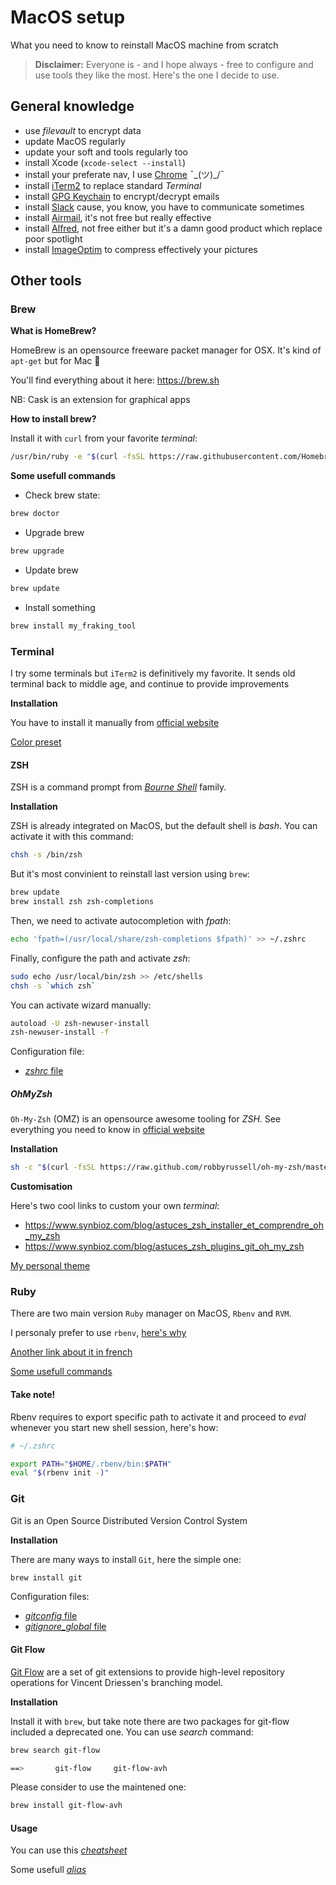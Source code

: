 # MacOS setup

What you need to know to reinstall MacOS machine from scratch

> **Disclaimer:** Everyone is - and I hope always - free to configure and use tools they like the most. Here's the one I decide to use.

## General knowledge

* use _filevault_ to encrypt data
* update MacOS regularly
* update your soft and tools regularly too
* install Xcode (`xcode-select --install`)
* install your preferate nav, I use [Chrome](https://www.google.com/chrome/browser/desktop/index.html) ¯\_(ツ)_/¯
* install [iTerm2](https://iterm2.com/) to replace standard _Terminal_
* install [GPG Keychain](https://gpgtools.org/keychain/index.html) to encrypt/decrypt emails
* install [Slack](https://slack.com/intl/fr-fr/downloads/osx) cause, you know, you have to communicate sometimes
* install [Airmail](https://airmailapp.com/), it's not free but really effective
* install [Alfred](https://www.alfredapp.com/), not free either but it's a damn good product which replace poor spotlight
* install [ImageOptim](https://imageoptim.com/mac) to compress effectively your pictures

## Other tools

### Brew

**What is HomeBrew?**

HomeBrew is an opensource freeware packet manager for OSX. It's kind of `apt-get` but for Mac 🍺

You'll find everything about it here: https://brew.sh

NB: Cask is an extension for graphical apps

**How to install brew?**

Install it with `curl` from your favorite _terminal_:

```bash
/usr/bin/ruby -e "$(curl -fsSL https://raw.githubusercontent.com/Homebrew/install/master/install)"
```

**Some usefull commands**

- Check brew state:

```bash
brew doctor
```

- Upgrade brew

```bash
brew upgrade
```

- Update brew

```bash
brew update
```

- Install something

```bash
brew install my_fraking_tool
```

### Terminal

I try some terminals but `iTerm2` is definitively my favorite.
It sends old terminal back to middle age, and continue to provide improvements

**Installation**

You have to install it manually from [official website](https://www.iterm2.com/)

[Color preset](../../config/preset.itermcolors)

#### ZSH

ZSH is a command prompt from [_Bourne Shell_](http://www.grymoire.com/Unix/Sh.html) family.

**Installation**

ZSH is already integrated on MacOS, but the default shell is _bash_. You can activate it with this command:

```bash
chsh -s /bin/zsh
```

But it's most convinient to reinstall last version using `brew`:

```bash
brew update
brew install zsh zsh-completions
```

Then, we need to activate autocompletion with _fpath_:

```bash
echo 'fpath=(/usr/local/share/zsh-completions $fpath)' >> ~/.zshrc
```

Finally, configure the path and activate _zsh_:

```bash
sudo echo /usr/local/bin/zsh >> /etc/shells
chsh -s `which zsh`
```

You can activate wizard manually:

```bash
autoload -U zsh-newuser-install
zsh-newuser-install -f
```

Configuration file:

- [_zshrc_ file](../../config/zshrc)

##### OhMyZsh

`Oh-My-Zsh` (OMZ) is an opensource awesome tooling for _ZSH_. See everything you need to know in [official website](http://ohmyz.sh/)

**Installation**

```bash
sh -c "$(curl -fsSL https://raw.github.com/robbyrussell/oh-my-zsh/master/tools/install.sh)"
```

**Customisation**

Here's two cool links to custom your own _terminal_:

- https://www.synbioz.com/blog/astuces_zsh_installer_et_comprendre_oh_my_zsh
- https://www.synbioz.com/blog/astuces_zsh_plugins_git_oh_my_zsh

[My personal theme](../../config/custom.zsh-theme)

### Ruby

There are two main version `Ruby` manager on MacOS, `Rbenv` and `RVM`.

I personaly prefer to use `rbenv`, [here's why](https://blog.metova.com/choosing-a-ruby-version-management-tool)

[Another link about it in french](https://www.synbioz.com/blog/rbenv_pour_les_developpeur)

[Some usefull commands](https://github.com/rbenv/rbenv#command-reference)

#### Take note!

Rbenv requires to export specific path to activate it and proceed to _eval_ whenever you start new shell session, here's how:

```bash
# ~/.zshrc

export PATH="$HOME/.rbenv/bin:$PATH"
eval "$(rbenv init -)"
```

### Git

Git is an Open Source Distributed Version Control System

**Installation**

There are many ways to install `Git`, here the simple one:

```bash
brew install git
```

Configuration files:

- [_gitconfig_ file](../../config/macos/gitconfig)
- [_gitignore_global_ file](../../config/macos/gitignore_global)

#### Git Flow

[Git Flow](https://danielkummer.github.io/git-flow-cheatsheet/index.html) are a set of git extensions to provide high-level repository operations for Vincent Driessen's branching model.

**Installation**

Install it with `brew`, but take note there are two packages for git-flow included a deprecated one. You can use _search_ command:

```bash
brew search git-flow

==>       git-flow     git-flow-avh
```

Please consider to use the maintened one:

```bash
brew install git-flow-avh
```

#### Usage

You can use this [_cheatsheet_](https://danielkummer.github.io/git-flow-cheatsheet/)

Some usefull [_alias_](https://github.com/akarzim/zsh-git-flow-aliases)
